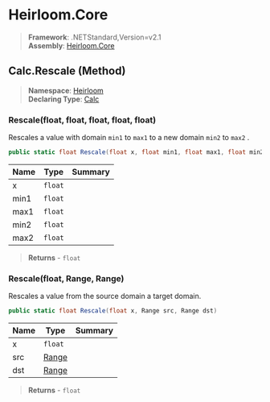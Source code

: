 # Heirloom.Core

> **Framework**: .NETStandard,Version=v2.1  
> **Assembly**: [Heirloom.Core][0]

## Calc.Rescale (Method)

> **Namespace**: [Heirloom][0]  
> **Declaring Type**: [Calc][1]

### Rescale(float, float, float, float, float)

Rescales a value with domain `min1` to `max1` to a new domain `min2` to `max2` .

```cs
public static float Rescale(float x, float min1, float max1, float min2, float max2)
```

| Name | Type    | Summary |
|------|---------|---------|
| x    | `float` |         |
| min1 | `float` |         |
| max1 | `float` |         |
| min2 | `float` |         |
| max2 | `float` |         |

> **Returns** - `float`

### Rescale(float, Range, Range)

Rescales a value from the source domain a target domain.

```cs
public static float Rescale(float x, Range src, Range dst)
```

| Name | Type       | Summary |
|------|------------|---------|
| x    | `float`    |         |
| src  | [Range][2] |         |
| dst  | [Range][2] |         |

> **Returns** - `float`

[0]: ../../../Heirloom.Core.md
[1]: ../Calc.md
[2]: ../Range.md
